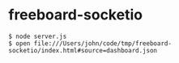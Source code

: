freeboard-socketio
====================

```
$ node server.js
$ open file:///Users/john/code/tmp/freeboard-socketio/index.html#source=dashboard.json
```
